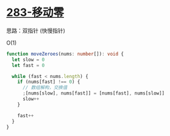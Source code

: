 # [283-移动零](https://leetcode-cn.com/problems/move-zeroes/)

思路：双指针 (快慢指针)

O(1)

```ts
function moveZeroes(nums: number[]): void {
  let slow = 0
  let fast = 0

  while (fast < nums.length) {
    if (nums[fast] !== 0) {
      // 数组解构，交换值
      ;[nums[slow], nums[fast]] = [nums[fast], nums[slow]]
      slow++
    }

    fast++
  }
}
```

